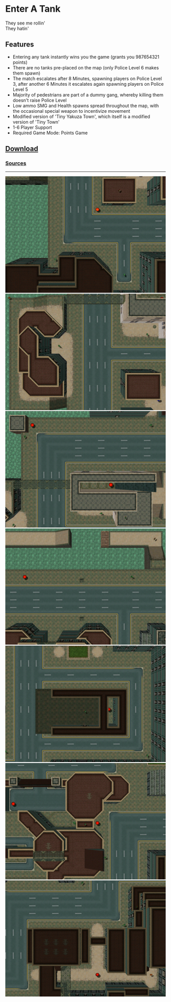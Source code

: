 # Enter A Tank

They see me rollin'  
They hatin'  

## Features

- Entering any tank instantly wins you the game (grants you 987654321 points)
- There are no tanks pre-placed on the map (only Police Level 6 makes
  them spawn)
- The match escalates after 8 Minutes, spawning players on Police Level 3, after
  another 6 Minutes it escalates again spawning players on Police Level 5
- Majority of pedestrians are part of a dummy gang, whereby killing them doesn't raise Police
  Level
- Low ammo SMG and Health spawns spread throughout the map, with the occasional
  special weapon to incentivize movement
- Modified version of 'Tiny Yakuza Town', which itself is a modified version of
  'Tiny Town'
- 1-6 Player Support
- Required Game Mode: Points Game


## [Download](https://github.com/Vorschreibung/gta2maps/raw/main/map-enter-a-tank/dist/map-enter-a-tank-v0.1.zip)
### [Sources](https://github.com/Vorschreibung/gta2maps/tree/main/map-enter-a-tank/)

---

[![Screenshot 1](./dist/map-enter-a-tank-s1.webp "Screenshot 1")](https://raw.githubusercontent.com/Vorschreibung/gta2maps/main/map-enter-a-tank/dist/map-enter-a-tank-s1.webp)
[![Screenshot 2](./dist/map-enter-a-tank-s2.webp "Screenshot 2")](https://raw.githubusercontent.com/Vorschreibung/gta2maps/main/map-enter-a-tank/dist/map-enter-a-tank-s2.webp)
[![Screenshot 3](./dist/map-enter-a-tank-s3.webp "Screenshot 3")](https://raw.githubusercontent.com/Vorschreibung/gta2maps/main/map-enter-a-tank/dist/map-enter-a-tank-s3.webp)
[![Screenshot 4](./dist/map-enter-a-tank-s4.webp "Screenshot 4")](https://raw.githubusercontent.com/Vorschreibung/gta2maps/main/map-enter-a-tank/dist/map-enter-a-tank-s4.webp)
[![Screenshot 5](./dist/map-enter-a-tank-s5.webp "Screenshot 5")](https://raw.githubusercontent.com/Vorschreibung/gta2maps/main/map-enter-a-tank/dist/map-enter-a-tank-s5.webp)
[![Screenshot 6](./dist/map-enter-a-tank-s6.webp "Screenshot 6")](https://raw.githubusercontent.com/Vorschreibung/gta2maps/main/map-enter-a-tank/dist/map-enter-a-tank-s6.webp)
[![Screenshot 7](./dist/map-enter-a-tank-s7.webp "Screenshot 7")](https://raw.githubusercontent.com/Vorschreibung/gta2maps/main/map-enter-a-tank/dist/map-enter-a-tank-s7.webp)
